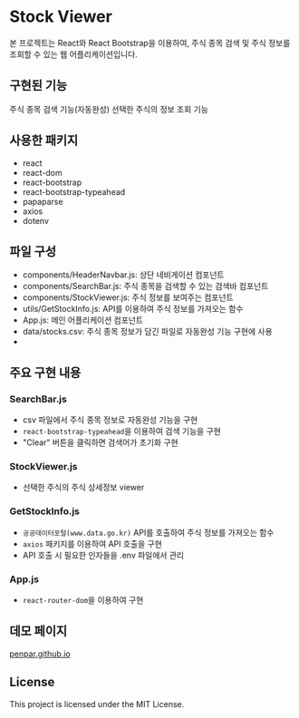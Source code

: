 # Stock Viewer
본 프로젝트는 React와 React Bootstrap을 이용하여, 주식 종목 검색 및 주식 정보를 조회할 수 있는 웹 어플리케이션입니다.

## 구현된 기능
주식 종목 검색 기능(자동완성)
선택한 주식의 정보 조회 기능

## 사용한 패키지
- react
- react-dom
- react-bootstrap
- react-bootstrap-typeahead
- papaparse
- axios
- dotenv

## 파일 구성
- components/HeaderNavbar.js: 상단 네비게이션 컴포넌트
- components/SearchBar.js: 주식 종목을 검색할 수 있는 검색바 컴포넌트
- components/StockViewer.js: 주식 정보를 보여주는 컴포넌트
- utils/GetStockInfo.js: API를 이용하여 주식 정보를 가져오는 함수
- App.js: 메인 어플리케이션 컴포넌트
- data/stocks.csv: 주식 종목 정보가 담긴 파일로 자동완성 기능 구현에 사용
- 
## 주요 구현 내용
### SearchBar.js
- csv 파일에서 주식 종목 정보로 자동완성 기능을 구현
- `react-bootstrap-typeahead`을 이용하여 검색 기능을 구현
- "Clear" 버튼을 클릭하면 검색어가 초기화 구현
### StockViewer.js
- 선택한 주식의 주식 상세정보 viewer
### GetStockInfo.js
- `공공데이터포털(www.data.go.kr)` API를 호출하여 주식 정보를 가져오는 함수
- `axios` 패키지를 이용하여 API 호출을 구현
- API 호출 시 필요한 인자들을 .env 파일에서 관리
### App.js 
- `react-router-dom`을 이용하여 구현

## 데모 페이지
[penpar.github.io](https://penpar.github.io/)

## License

This project is licensed under the MIT License.
